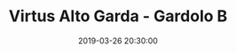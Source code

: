 ---
title: Virtus Alto Garda - Gardolo B
date: 2019-03-26 20:30:00
squadra-a: Bc Gardolo B
punteggio-a: 
squadra-b: Virtus Alto Garda
punteggio-b: 
partite/squadra: under-18-18-19
luogo: Pal. 'E. Impera'
categoria: under 18
---